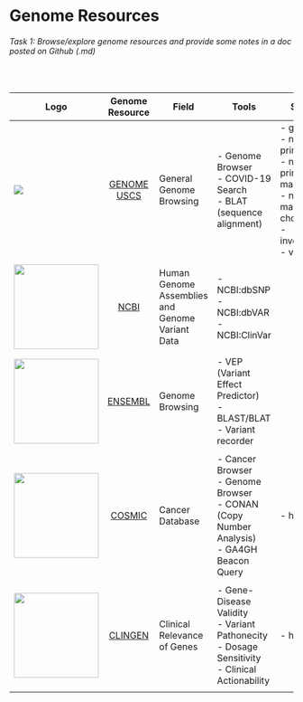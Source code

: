 # Genome Resources  

###### Task 1: Browse/explore genome resources and provide some notes in a doc posted on Github (.md)  
<br/>


Logo | **Genome Resource** | Field | Tools | Species |
---- | :-----------------: | ----- | ----- | ------- | 
![](http://genome.ucsc.edu/images/ucscHelixLogo.png) | [GENOME USCS](http://genome.ucsc.edu/) | General Genome Browsing | - Genome Browser <br> - COVID-19 Search <br> - BLAT (sequence alignment) <br> | - great apes <br> - non-ape primates <br> - non-primate mammals <br> - non-mammal chordates <br> - invertebrates <br> - viruses |
|||||
<img src="https://upload.wikimedia.org/wikipedia/commons/0/07/US-NLM-NCBI-Logo.svg" width="150" height="150" />|[NCBI](www.ncbi.nlm.nih.gov/projects/genome/guide/human/) | Human Genome Assemblies and Genome Variant Data| - NCBI:dbSNP <br> - NCBI:dbVAR <br> - NCBI:ClinVar|
|||||
<img src="https://www.sanger.ac.uk/wp-content/uploads/ensembl_1.gif" width="150" height="150" />|[ENSEMBL](http://www.ensembl.org/Homo_sapiens/Info/Index) | Genome Browsing | - VEP (Variant Effect Predictor) <br> - BLAST/BLAT <br> - Variant recorder |
|||||
<img src="https://cancer.sanger.ac.uk/images/domain_logos/cosmic_domain_mono_60x60.png" width="150" height="150" />|[COSMIC](https://cancer.sanger.ac.uk/cosmic) | Cancer Database | - Cancer Browser <br> - Genome Browser <br> - CONAN (Copy Number Analysis) <br> - GA4GH Beacon Query | - human |
|||||
<img src="https://clinicalgenome.org/site/templates/resources/img/logo/logo-clinical-genome-logo-vector.svg" width="150" height="150" />|[CLINGEN](clinicalgenome.org) | Clinical Relevance of Genes | - Gene-Disease Validity <br> - Variant Pathonecity <br> - Dosage Sensitivity <br> - Clinical Actionability | - human |
|||||

